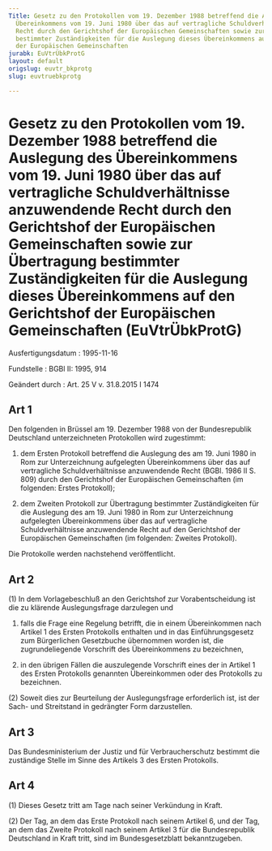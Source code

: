 ```yaml
---
Title: Gesetz zu den Protokollen vom 19. Dezember 1988 betreffend die Auslegung des
  Übereinkommens vom 19. Juni 1980 über das auf vertragliche Schuldverhältnisse anzuwendende
  Recht durch den Gerichtshof der Europäischen Gemeinschaften sowie zur Übertragung
  bestimmter Zuständigkeiten für die Auslegung dieses Übereinkommens auf den Gerichtshof
  der Europäischen Gemeinschaften
jurabk: EuVtrÜbkProtG
layout: default
origslug: euvtr_bkprotg
slug: euvtruebkprotg

---
```


# Gesetz zu den Protokollen vom 19. Dezember 1988 betreffend die Auslegung des Übereinkommens vom 19. Juni 1980 über das auf vertragliche Schuldverhältnisse anzuwendende Recht durch den Gerichtshof der Europäischen Gemeinschaften sowie zur Übertragung bestimmter Zuständigkeiten für die Auslegung dieses Übereinkommens auf den Gerichtshof der Europäischen Gemeinschaften (EuVtrÜbkProtG)

Ausfertigungsdatum
:   1995-11-16

Fundstelle
:   BGBl II: 1995, 914

Geändert durch
:   Art. 25 V v. 31.8.2015 I 1474



## Art 1

Den folgenden in Brüssel am 19. Dezember 1988 von der Bundesrepublik Deutschland unterzeichneten Protokollen wird zugestimmt:

1.  dem Ersten Protokoll betreffend die Auslegung des am 19. Juni 1980 in Rom zur Unterzeichnung aufgelegten Übereinkommens über das auf vertragliche Schuldverhältnisse anzuwendende Recht (BGBl. 1986 II S. 809) durch den Gerichtshof der Europäischen Gemeinschaften (im folgenden: Erstes Protokoll);


2.  dem Zweiten Protokoll zur Übertragung bestimmter Zuständigkeiten für die Auslegung des am 19. Juni 1980 in Rom zur Unterzeichnung aufgelegten Übereinkommens über das auf vertragliche Schuldverhältnisse anzuwendende Recht auf den Gerichtshof der Europäischen Gemeinschaften (im folgenden: Zweites Protokoll).



Die Protokolle werden nachstehend veröffentlicht.


## Art 2

(1) In dem Vorlagebeschluß an den Gerichtshof zur Vorabentscheidung ist die zu klärende Auslegungsfrage darzulegen und

1.  falls die Frage eine Regelung betrifft, die in einem Übereinkommen nach Artikel 1 des Ersten Protokolls enthalten und in das Einführungsgesetz zum Bürgerlichen Gesetzbuche übernommen worden ist, die zugrundeliegende Vorschrift des Übereinkommens zu bezeichnen,


2.  in den übrigen Fällen die auszulegende Vorschrift eines der in Artikel 1 des Ersten Protokolls genannten Übereinkommen oder des Protokolls zu bezeichnen.




(2) Soweit dies zur Beurteilung der Auslegungsfrage erforderlich ist, ist der Sach- und Streitstand in gedrängter Form darzustellen.


## Art 3

Das Bundesministerium der Justiz und für Verbraucherschutz bestimmt die zuständige Stelle im Sinne des Artikels 3 des Ersten Protokolls.


## Art 4

(1) Dieses Gesetz tritt am Tage nach seiner Verkündung in Kraft.

(2) Der Tag, an dem das Erste Protokoll nach seinem Artikel 6, und der Tag, an dem das Zweite Protokoll nach seinem Artikel 3 für die Bundesrepublik Deutschland in Kraft tritt, sind im Bundesgesetzblatt bekanntzugeben.

